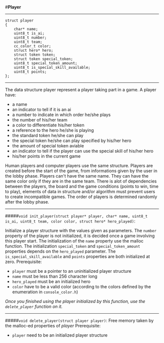 #**Player**

---

```
struct player
{
	char* name;
	uint8_t is_ai;
	uint8_t number;
	uint8_t team;
	cc_color_t color;
	struct hero* hero;
	struct token token;
	struct token special_token;
	uint8_t special_token_amount;
	uint8_t is_special_skill_available;
	uint8_t points;
};
```

---
The data structure player represent a player taking part in a game.
A player have:
* a name
* an indicator to tell if it is an ai
* a number to indicate in which order he/she plays
* the number of his/her team
* a color to differentiate his/her token
* a reference to the hero he/she is playing
* the standard token he/she can play
* the special token he/she can play specified by his/her hero
* the amount of special token aviable
* an indicator to tell if the player can use the special skill of his/her hero
* his/her points in the current game

Human players and computer players use the same structure.
Players are created before the start of the game, from informations given by the user in the lobby phase.
Players can't have the same name. They can have the same color only if they are in the same team.
There is  alot of dependencies between the players, the board and the game conditions (points to win, time to play), elements of data in structure and/or algorithm must prevent users to create incompatible games.
The order of players is determined randomly after the lobby phase.

---

#####`void init_player(struct player* player, char* name, uint8_t is_ai, uint8_t team, color color, struct hero* hero_played)`:

Initialize a player structure with the values given as parameters.
The `number` property of the player is not initialized, it is decided once a game involving this player start.
The initialization of the `name` property use the malloc function.
The initialization `special_token` and `special_token_amount` properties depends on the `hero_played` parameter.
The `is_special_skill_available` and `points` properties are both initialized at zero.
Prerequisite:
* `player` must be a pointer to an uninitialized player structure
* `name` must be less than 256 character long
* `hero_played` must be an initialized hero
* `color` have to be a valid color (according to the colors defined by the enumeration in `console_color.h`)

*Once you finished using the player initialized by this function, use the `delete_player` function on it.*

---
#####`void delete_player(struct player player)`:
Free memory taken by the malloc-ed properties of _player_
Prerequisite:
* `player` need to be an initialized player structure
